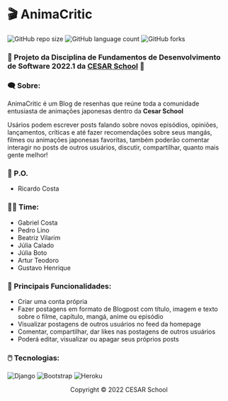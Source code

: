 # :clapper: AnimaCritic

![GitHub repo size](https://img.shields.io/github/repo-size/DjdogeGamer/README-template?style=for-the-badge)
![GitHub language count](https://img.shields.io/github/languages/count/DjdogeGamer/README-template?style=for-the-badge)
![GitHub forks](https://img.shields.io/github/forks/DjdogeGamer/README-template?style=for-the-badge)


### 🚀 Projeto da Disciplina de Fundamentos de Desenvolvimento de Software 2022.1 da [CESAR School](https://www.cesar.school) 🧡

### :left_speech_bubble: Sobre:

AnimaCritic é um Blog de resenhas que reúne toda a comunidade entusiasta de animações japonesas dentro da **Cesar School**

Usários podem escrever posts falando sobre novos episódios, opiniões, lançamentos, críticas e até fazer recomendações sobre seus mangás, filmes ou animações japonesas favoritas, também poderão comentar interagir no posts de outros usuários, discutir, compartilhar, quanto mais gente melhor!

### :bust_in_silhouette: P.O.
* Ricardo Costa

### :man_technologist: Time:
* Gabriel Costa
* Pedro Lino
* Beatriz Vilarim 
* Júlia Calado
* Júlia Boto
* Artur Teodoro
* Gustavo Henrique

### :dart: Principais Funcionalidades:
* Criar uma conta própria
* Fazer postagens em formato de Blogpost com título, imagem e texto sobre o filme, capítulo, mangá, anime ou episódio
* Visualizar postagens de outros usuários no feed da homepage
* Comentar, compartilhar, dar likes nas postagens de outros usuários
* Poderá editar, visualizar ou apagar seus próprios posts

### :computer_mouse: Tecnologias:
![Django](https://img.shields.io/badge/django-%23092E20.svg?style=for-the-badge&logo=django&logoColor=white)
![Bootstrap](https://img.shields.io/badge/bootstrap-%23563D7C.svg?style=for-the-badge&logo=bootstrap&logoColor=white)
![Heroku](https://img.shields.io/badge/heroku-%23430098.svg?style=for-the-badge&logo=heroku&logoColor=white)

<p align="center">Copyright © 2022 CESAR School</p>

